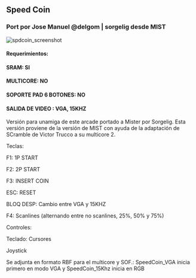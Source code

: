 ## Speed Coin

### Port por Jose Manuel @delgom | sorgelig desde MIST

![spdcoin_screenshot](https://user-images.githubusercontent.com/31018768/70871075-744fcc00-1f9b-11ea-90e0-b0ed36cebe9b.png)

#### Requerimientos: 

#### SRAM: SI

#### MULTICORE: NO

#### SOPORTE PAD 6 BOTONES: NO

#### SALIDA DE VIDEO : VGA, 15KHZ

Versión para unamiga de este arcade portado a Mister por Sorgelig.
Esta versión proviene de la versión de MIST con ayuda de la adaptación de SCramble de Victor Trucco a su multicore 2.

Teclas:

F1: 1P START

F2: 2P START

F3: INSERT COIN

ESC: RESET

BLOQ DESP: Cambio entre VGA y 15KHZ

F4: Scanlines (alternando entre no scanlines, 25%, 50% y 75%)

Controles:

Teclado: Cursores

Joystick

Se adjunta en formato RBF para el multicore y SOF.: SpeedCoin_VGA inicia primero en modo VGA y SpeedCoin_15Khz inicia en RGB
